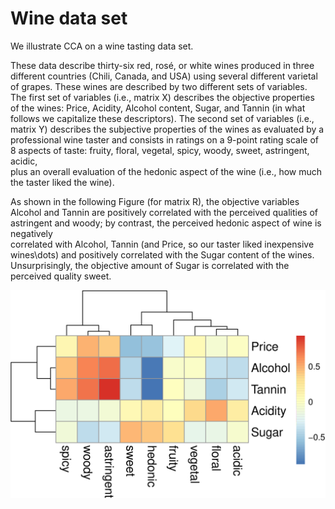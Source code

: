 # Wine data set

We illustrate CCA on a wine tasting data set.

These data describe thirty-six 
red, rosé, or white wines
produced in three different countries
(Chili, Canada, and USA) using several different varietal of grapes.
These wines are described by two different sets of variables.
The first set of variables (i.e., matrix X) 
describes the objective properties of the wines:
Price, Acidity, Alcohol content, Sugar, and Tannin
(in what follows we capitalize these descriptors).
The second set of variables (i.e., matrix Y) 
describes the subjective properties of the wines as evaluated
by a professional wine taster and consists in ratings
on a 9-point rating scale of 8 aspects of taste:
fruity, floral, vegetal, spicy, woody, sweet, astringent, acidic,     
plus an overall evaluation of the hedonic aspect of the wine 
(i.e., how much the taster liked the wine).


As shown in the following Figure (for matrix R), the objective variables Alcohol and Tannin 
are positively correlated with the perceived qualities of astringent and
woody; by contrast, the perceived hedonic aspect of wine is negatively   
correlated with Alcohol, Tannin 
(and Price, so our taster liked inexpensive wines\dots) 
and positively correlated with the Sugar content of the wines. 
Unsurprisingly, the objective amount of Sugar is correlated with the 
perceived quality sweet.

![Correlation matrix between X and Y](figures/R-1.png)

